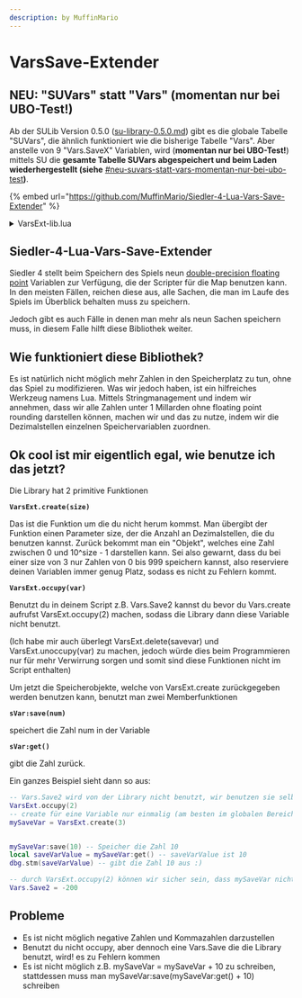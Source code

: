 ```yaml
---
description: by MuffinMario
---
```


# VarsSave-Extender

## NEU: "SUVars" statt "Vars" (momentan nur bei UBO-Test!)

Ab der SULib Version 0.5.0 ([su-library-0.5.0.md](../su-library-0.5.0.md "mention")) gibt es die globale Tabelle "SUVars", die ähnlich funktioniert wie die bisherige Tabelle "Vars". Aber anstelle von 9 "Vars.SaveX" Variablen, wird (**momentan nur bei UBO-Test!**) mittels SU die **gesamte Tabelle SUVars abgespeichert und beim Laden wiederhergestellt (siehe** [#neu-suvars-statt-vars-momentan-nur-bei-ubo-test](../su-library-0.5.0.md#neu-suvars-statt-vars-momentan-nur-bei-ubo-test "mention")**)**.





{% embed url="https://github.com/MuffinMario/Siedler-4-Lua-Vars-Save-Extender" %}

<details>

<summary>VarsExt-lib.lua</summary>

{% code title="VarsExt-lib.lua" %}
```lua
---------------------
--- VarsExt BEGIN ---
---------------------

VarsExt = {
	MAXSPACE = 9
}
VarsExt["Vars"] = {
		VarsExt.MAXSPACE,VarsExt.MAXSPACE,VarsExt.MAXSPACE,

		VarsExt.MAXSPACE,VarsExt.MAXSPACE,VarsExt.MAXSPACE,

		VarsExt.MAXSPACE,VarsExt.MAXSPACE,VarsExt.MAXSPACE
}

-- if str is not at least minSize characters, fill char from the left until size is reached
-- e.g. str_fill_left("123","0",9) becomes "000000123"
function str_fill_left(str,char,minSize)
	local its = (minSize - strlen(str)) / strlen(char)
	local endStr = ""
	while its > 0 do
		endStr = endStr .. char
		its = its - 1
  end
	endStr = endStr .. str
	return endStr;
end


VarsExt.saveVar = function(save,offset,size,value)
	local currentSaveVal = Vars["Save"..save];
	local saveValStr = str_fill_left(format("%.0f",currentSaveVal),"0",VarsExt.MAXSPACE)
	--print(saveValStr .. " = saveVar(): current value ");
	local leftsize = offset
	local leftStr = strsub(saveValStr,1,leftsize);
	local rightStr = strsub(saveValStr,offset+1+size)
	local newstr = leftStr .. str_fill_left(tostring(value),"0",size) .. rightStr;
	--print(newstr .. " = saveVar(): after safe value ");
	Vars["Save"..save] = tonumber(newstr);
end
VarsExt.getVar = function(save,offset,size)

		local currentSaveVal = Vars["Save"..save];

		local saveValStr = str_fill_left(format("%.0f",currentSaveVal),"0",VarsExt.MAXSPACE)

		local myVal = tonumber(strsub(saveValStr,offset+1,offset+size))

		return myVal;
end
VarsExt.save = function(this,value)
	if value > this.maxnum or value < 0 then
		return;
	end
	VarsExt.saveVar(this.i,this.off,this.size,value);
end
VarsExt.get = function(this)
	return VarsExt.getVar(this.i,this.off,this.size);
end

-- util foreach
function foreach_ext (t, f, ...)
	local i, v = next(t, nil)
	while i do
	  -- we could maybe optimise this, but its really not a big deal
	  local args = arg
	  tinsert(args,1,v)
	  tinsert(args,1,i)
	  local res = call(f,args)

	  tremove(args,1); -- it is the same object hence remove it again
	  tremove(args,1);

	  if res then return res end
	  i, v = next(t, i)
	end
end

--
-- find index with size on any vars, returns first save with enough size
--
VarsExt.findIndexWithSize = function(size)
		if size < 1 then return nil; end

		return foreach_ext(VarsExt.Vars,function(i,var,s)
											if var >= s then
												return i
											end
										end,size);
end
--
-- reserve size on save.expects size to be fitting
-- returns offset from 0 on SaveX
VarsExt.reserve = function(save,size)
	local currentSize = VarsExt.Vars[save]
	VarsExt.Vars[save] = currentSize - size
	return VarsExt.MAXSPACE - currentSize;
end

-- main function to occupy part of a save variable, starting from 1 up to 9, ignores occupied save variables.
--
-- return: save "class"-object with save(x) and get() member function, if space is left
--				 nil, if no space is left
VarsExt.create = function(size)
	local index = VarsExt.findIndexWithSize(size);
  
	if index == nil then
    dbg.stm("VarsExt: SPEICHERVARIABLE NICHT ANGELEGT, VARIABLE UEBERTRAGT MOEGLICHERWEISE DIE GROESSE 9, ODER ES SIND ZU VIELE ANGELEGT")
    return nil
  end
  if size < 1 then return nil; end
	-- init
	if Vars["Save" .. index] == nil then
		Vars["Save" .. index] = 0
	end
	local offset = VarsExt.reserve(index,size);


	-- highest number of 10^size -1
	local maxnum = 1;
	do
		local i = size;
		while i > 0 do
			maxnum = maxnum * 10;
			i = i - 1
		end
		maxnum = maxnum - 1;
	end

	-- create "class" object
	local myVar = {
		i = index,
		off = offset,
		size = size,
		maxnum = maxnum
	};
	myVar.save = VarsExt.save;
	myVar.get = VarsExt.get;
	return myVar;
end

-- in case you are using a Vars.Save on your own, you can state here that it will not be used. THIS ACTION CANNOT BE REVERSED (since scripts are hard coded.);
VarsExt.occupy = function(save)
	if VarsExt.Vars[save] > 0 then -- 0 or -1 or -0 ?
		VarsExt.Vars[save] = -1;
	end
end
------------------------------
------ VarsExt END -----------
------------------------------
```
{% endcode %}

</details>

## Siedler-4-Lua-Vars-Save-Extender

Siedler 4 stellt beim Speichern des Spiels neun [double-precision floating point](https://de.wikipedia.org/wiki/Doppelte_Genauigkeit) Variablen zur Verfügung, die der Scripter für die Map benutzen kann. In den meisten Fällen, reichen diese aus, alle Sachen, die man im Laufe des Spiels im Überblick behalten muss zu speichern.

Jedoch gibt es auch Fälle in denen man mehr als neun Sachen speichern muss, in diesem Falle hilft diese Bibliothek weiter.

## Wie funktioniert diese Bibliothek?

Es ist natürlich nicht möglich mehr Zahlen in den Speicherplatz zu tun, ohne das Spiel zu modifizieren. Was wir jedoch haben, ist ein hilfreiches Werkzeug namens Lua. Mittels Stringmanagement und indem wir annehmen, dass wir alle Zahlen unter 1 Millarden ohne floating point rounding darstellen können, machen wir und das zu nutze, indem wir die Dezimalstellen einzelnen Speichervariablen zuordnen.

## Ok cool ist mir eigentlich egal, wie benutze ich das jetzt?

Die Library hat 2 primitive Funktionen

**`VarsExt.create(size)`**

Das ist die Funktion um die du nicht herum kommst. Man übergibt der Funktion einen Parameter size, der die Anzahl an Dezimalstellen, die du benutzen kannst. Zurück bekommt man ein "Objekt", welches eine Zahl zwischen 0 und 10^size - 1 darstellen kann. Sei also gewarnt, dass du bei einer size von 3 nur Zahlen von 0 bis 999 speichern kannst, also reserviere deinen Variablen immer genug Platz, sodass es nicht zu Fehlern kommt.



**`VarsExt.occupy(var)`**

Benutzt du in deinem Script z.B. Vars.Save2 kannst du bevor du Vars.create aufrufst VarsExt.occupy(2) machen, sodass die Library dann diese Variable nicht benutzt.

(Ich habe mir auch überlegt VarsExt.delete(savevar) und VarsExt.unoccupy(var) zu machen, jedoch würde dies beim Programmieren nur für mehr Verwirrung sorgen und somit sind diese Funktionen nicht im Script enthalten)

Um jetzt die Speicherobjekte, welche von VarsExt.create zurückgegeben werden benutzen kann, benutzt man zwei Memberfunktionen



**`sVar:save(num)`**

speichert die Zahl num in der Variable



**`sVar:get()`**

gibt die Zahl zurück.



Ein ganzes Beispiel sieht dann so aus:

```lua
-- Vars.Save2 wird von der Library nicht benutzt, wir benutzen sie selber im Skript
VarsExt.occupy(2)
-- create für eine Variable nur einmalig (am besten im globalen Bereich des Skripts)
mySaveVar = VarsExt.create(3)


mySaveVar:save(10) -- Speicher die Zahl 10
local saveVarValue = mySaveVar:get() -- saveVarValue ist 10
dbg.stm(saveVarValue) -- gibt die Zahl 10 aus :)

-- durch VarsExt.occupy(2) können wir sicher sein, dass mySaveVar nicht Vars.Save2 besetzt
Vars.Save2 = -200

```

## Probleme

* Es ist nicht möglich negative Zahlen und Kommazahlen darzustellen
* Benutzt du nicht occupy, aber dennoch eine Vars.Save die die Library benutzt, wird! es zu Fehlern kommen
* Es ist nicht möglich z.B. mySaveVar = mySaveVar + 10 zu schreiben, stattdessen muss man mySaveVar:save(mySaveVar:get() + 10) schreiben
